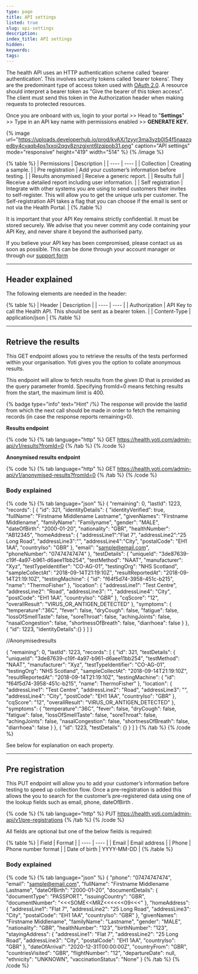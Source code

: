 ```yaml
---
type: page
title: API settings
listed: true
slug: api-settings
description: 
index_title: API settings
hidden: 
keywords: 
tags: 
---
```


The health API uses an HTTP authentication scheme called ‘bearer authentication’. This involves security tokens called ‘bearer tokens’. They are the predominant type of access token used with [OAuth 2.0](https://oauth.net/2/). A resource should interpret a bearer token as "Give the bearer of this token access". The client must send this token in the Authorization header when making requests to protected resources.

Once you are onboard with us, login to your portal &gt;&gt; Head to "**Settings**" &gt;&gt; Type in an API key name with permissions enabled &gt;&gt; **GENERATE KEY.**

{% image url="https://uploads.developerhub.io/prod/kvAX/1zyyr3ma3yzb0l54f5naazqedby4cvaqb4ps1xxoi2qgv8znzgjxnt6lzqjpob31.png" caption="API settings" mode="responsive" height="419" width="514" %}
{% /image %}

{% table %}
| Permissions | Description | 
| ---- | ---- | 
| Collection | Creating a sample. | 
| Pre registration | Add your customer’s information before testing. | 
| Results anonymised | Receive a generic report. | 
| Results full | Receive a detailed report including user information. | 
| Self registration | Integrate with other systems you are using to send customers their invites to self-register. This will allow you to get the unique urls per customer. The Self-registration API takes a flag that you can choose if the email is sent or not via the Health Portal. | 
{% /table %}

It is important that your API Key remains strictly confidential. It must be stored securely. We advise that you never commit any code containing your API Key, and never share it beyond the authorised party.

If you believe your API key has been compromised, please contact us as soon as possible. This can be done through your account manager or through our [support form](https://support.yoti.com/yotisupport/s/contactsupport)

---

## Header explained

The following elements are needed in the header:

{% table %}
| Header | Description | 
| ---- | ---- | 
| Authorization | API Key to call the Health API. This should be sent as a bearer token. | 
| Content-Type | application/json | 
{% /table %}

---

## Retrieve the results

This GET endpoint allows you to retrieve the results of the tests performed within your organisation.  Yoti gives you the option to collate anonymous results.

This endpoint will allow to fetch results from the given ID that is provided as the query parameter fromId. Specifying fromId=0 means fetching results from the start, the maximum limit is 400. 

{% badge type="info" text="Hint" /%} The response will provide the lastId from which the next call should be made in order to fetch the remaining records (in case the response reports remaining&gt;0).

**Results endpoint**

{% code %}
{% tab language="http" %}
GET	https://health.yoti.com/admin-api/v1/results?fromId=0
{% /tab %}
{% /code %}

**Anonymised results endpoint**

{% code %}
{% tab language="http" %}
GET https://health.yoti.com/admin-api/v1/anonymised-results?fromId=0
{% /tab %}
{% /code %}

### Body explained

{% code %}
{% tab language="json" %}
{
    "remaining": 0,
    "lastId": 1223,
    "records": [
      {
        "id": 321,
        "identityDetails": {
          "identityVerified": true,
          "fullName": "Firstname Middlename Lastname",
          "givenNames": "Firstname Middlename",
          "familyName": "Familyname",
          "gender": "MALE",
          "dateOfBirth": "2000-01-20",
          "nationality": "GBR",
          "healthNumber": "AB12345",
          "homeAddress": {
            "addressLine1":"Flat 7",
            "addressLine2":"25 Long Road",
            "addressLine3":"",
            "addressLine4":"City",
            "postalCode": "EH1 1AA",
            "countryIso": "GBR"
          },
          "email": "sample@email.com",
          "phoneNumber": "07474747474"
        },
        "testDetails": {
          "uniqueId": "3de87639-c19f-4a97-b961-d6aee11bb254",
          "testMethod": "NAAT",
          "manufacturer": "Xyz",
          "testTypeIdentifier": "CO-AG-01",
          "testingOrg": "NHS Scotland",
          "sampleCollectAt": "2018-09-14T21:19:10Z",
          "resultReportedAt": "2018-09-14T21:19:10Z",
          "testingMachine": {
            "id": "f64f5d74-3958-451c-b215",
            "name": "ThermoFisher"
          },
          "location": {
            "addressLine1": "Test Centre",
            "addressLine2": "Road",
            "addressLine3": "",
            "addressLine4": "City",
            "postCode": "EH1 1AA",
            "countryIso": "GBR"
          },
          "cqScore": "12",
          "overallResult": "VIRUS_OR_ANTIGEN_DETECTED"
        },
        "symptoms": {
          "temperature":"36C",
          "fever": false,
          "dryCough": false,
          "fatigue": false,
          "lossOfSmellTaste": false,
          "soreThroat": false,
          "achingJoints": false,
          "nasalCongestion": false,
          "shortnessOfBreath": false,
          "diarrhoea": false
        }
      },
      {
        "id": 1223,
        "identityDetails":{}
      }
    ]
  }



//Anonymisedresults 



{
    "remaining": 0,
    "lastId": 1223,
    "records": [
      {
        "id": 321,
        "testDetails": {
          "uniqueId": "3de87639-c19f-4a97-b961-d6aee11bb254",
          "testMethod": "NAAT",
          "manufacturer": "Xyz",
          "testTypeIdentifier": "CO-AG-01",
          "testingOrg": "NHS Scotland",
          "sampleCollectAt": "2018-09-14T21:19:10Z",
          "resultReportedAt": "2018-09-14T21:19:10Z",
          "testingMachine": {
            "id": "f64f5d74-3958-451c-b215",
            "name": ThermoFisher"
          },
          "location": {
            "addressLine1": "Test Centre",
            "addressLine2": "Road",
            "addressLine3": "",
            "addressLine4": "City",
            "postCode": "EH1 1AA",
            "countryIso": "GBR"
          },
          "cqScore": "12",
          "overallResult": "VIRUS_OR_ANTIGEN_DETECTED"
        },
        "symptoms": {
            "temperature":"36C",
            "fever": false,
            "dryCough": false,
            "fatigue": false,
            "lossOfSmellTaste": false,
            "soreThroat": false,
            "achingJoints": false,
            "nasalCongestion": false,
            "shortnessOfBreath": false,
            "diarrhoea": false
        }
      },
      {
        "id": 1223,
        "testDetails": {}
      }
    ]
  }
{% /tab %}
{% /code %}

See below for explanation on each property. 

---

## Pre registration

This PUT endpoint will allow you to add your customer’s information before testing to speed up collection flow. Once a pre-registration is added this allows the you to search for the customer’s pre-registered data using one of the lookup fields such as email, phone, dateOfBirth .

{% code %}
{% tab language="http" %}
PUT	https://health.yoti.com/admin-api/v1/pre-registrations
{% /tab %}
{% /code %}

All fields are optional but one of the below fields is required:

{% table %}
| Field | Format | 
| ---- | ---- | 
| Email | Email address | 
| Phone | Phone number format | 
| Date of birth | YYYY-MM-DD | 
{% /table %}

### Body explained

{% code %}
{% tab language="json" %}
{
  "phone": "07474747474",
  "email": "sample@email.com",
  "fullName": "Firstname Middlename Lastname",
  "dateOfBirth": "2000-01-20",
  "documentDetails": {
    "documentType": "PASSPORT",
    "issuingCountry": "GBR",
    "documentNumber": "<<<SOME<<MRZ<<<<<<09<<<"
  },
  "homeAddress": {
    "addressLine1": "Flat 7",
    "addressLine2": "25 Long Road",
    "addressLine3": "City",
    "postalCode": "EH1 1AA",
    "countryIso": "GBR"
  },
  "givenNames": "Firstname Middlename",
  "familyName": "Lastname",
  "gender": "MALE",
  "nationality": "GBR",
  "healthNumber": "123",
  "birthNumber": "123",
  "stayingAddress": {
    "addressLine1": "Flat 7",
    "addressLine2": "25 Long Road",
    "addressLine3": "City",
    "postalCode": "EH1 1AA",
    "countryIso": "GBR"
  },
  "dateOfArrival": "2020-12-31T00:00:00Z",
  "countryFrom": "GBR",
  "countriesVisited": "GBR",
  "flightNumber": "12",
  "departureDate": null,
  "ethnicity": "UNKNOWN",
  "vaccinationStatus": "None"
}
{% /tab %}
{% /code %}